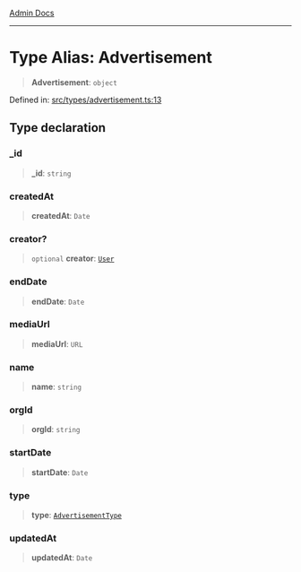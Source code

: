 [Admin Docs](/)

***

# Type Alias: Advertisement

> **Advertisement**: `object`

Defined in: [src/types/advertisement.ts:13](https://github.com/PalisadoesFoundation/talawa-admin/blob/main/src/types/advertisement.ts#L13)

## Type declaration

### \_id

> **\_id**: `string`

### createdAt

> **createdAt**: `Date`

### creator?

> `optional` **creator**: [`User`](../../user/type-aliases/User.md)

### endDate

> **endDate**: `Date`

### mediaUrl

> **mediaUrl**: `URL`

### name

> **name**: `string`

### orgId

> **orgId**: `string`

### startDate

> **startDate**: `Date`

### type

> **type**: [`AdvertisementType`](../variables/AdvertisementType.md)

### updatedAt

> **updatedAt**: `Date`
